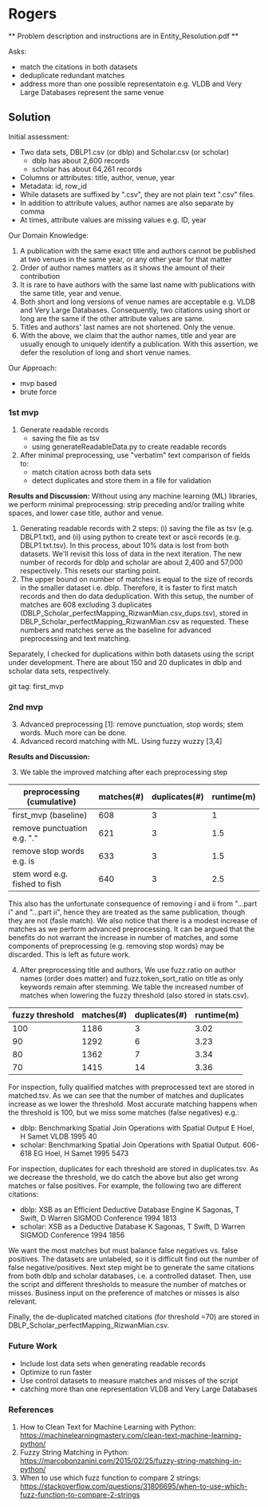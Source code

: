 # Rogers

** Problem description and instructions are in Entity_Resolution.pdf **

Asks: 
- match the citations in both datasets
- deduplicate redundant matches
- address more than one possible representatoin e.g. VLDB and Very Large Databases represent the same venue

## Solution

Initial assessment: 
- Two data sets, DBLP1.csv (or dblp) and Scholar.csv (or scholar)
	- dblp has about 2,600 records
	- scholar has about 64,261 records
- Columns or attributes: title, author, venue, year
- Metadata: id, row_id
- While datasets are suffixed by ".csv", they are not plain text ".csv" files. 
- In addition to attribute values, author names are also separate by comma
- At times, attribute values are missing values e.g. ID, year

Our Domain Knowledge:
1. A publication with the same exact title and authors cannot be published at two venues in the same year, or any other year for that matter
2. Order of author names matters as it shows the amount of their contribution
3. It is rare to have authors with the same last name with publications with the same title, year and venue.
4. Both short and long versions of venue names are acceptable e.g. VLDB and Very Large Databases. Consequently, two citations using short or long are the same if the other attribute values are same.
5. Titles and authors' last names are not shortened. Only the venue. 
6. With the above, we claim that the author names, title and year are usually enough to uniquely identify a publication. With this assertion, we defer the resolution of long and short venue names.

Our Approach:
- mvp based
- brute force

### 1st mvp

1. Generate readable records 
	- saving the file as tsv
	- using generateReadableData.py to create readable records 
2. After minimal preprocessing, use "verbatim" text comparison of fields to:
	- match citation across both data sets
	- detect duplicates and store them in a file for validation

**Results and Discussion:**
Without using any machine learning (ML) libraries, we perform minimal preprocessing: strip preceding and/or trailing white spaces, and lower case title, author and venue.
1. Generating readable records with 2 steps: (i) saving the file as tsv (e.g. DBLP1.txt), and (ii) using python to create text or ascii records (e.g. DBLP1.txt.tsv). In this process, about 10% data is lost from both datasets. We'll revisit this loss of data in the next iteration. The new number of records for dblp and scholar are about 2,400 and 57,000 respectively. This resets our starting point.
2. The upper bound on number of matches is equal to the size of records in the smaller dataset i.e. dblp. Therefore, it is faster to first match records and then do data deduplication. With this setup, the number of matches are 608 excluding 3 duplicates (DBLP_Scholar_perfectMapping_RizwanMian.csv_dups.tsv), stored in DBLP_Scholar_perfectMapping_RizwanMian.csv as requested. These numbers and matches serve as the baseline for advanced preprocessing and text matching.

Separately, I checked for duplications within both datasets using the script under development. There are about 150 and 20 duplicates in dblp and scholar data sets, respectively.

git tag: first_mvp

### 2nd mvp
3. Advanced preprocessing [1]: remove punctuation, stop words; stem words. Much more can be done.
4. Advanced record matching with ML. Using fuzzy wuzzy [3,4]

**Results and Discussion:**

3. We table the improved matching after each preprocessing step

| preprocessing (cumulative)   | matches(#) | duplicates(#) | runtime(m) |
| ---------------------------- | ---------- | ------------- | ---------- | 
| first_mvp (baseline)         | 608   		| 3      		| 1          |
| remove punctuation e.g. "."  | 621   		| 3 			| 1.5 		 |
| remove stop words e.g. is    | 633   		| 3 			| 1.5  		 |
| stem word e.g. fished to fish| 640   		| 3				| 2.5		 | 

This also has the unfortunate consequence of removing i and ii from "...part i" and "...part ii", hence they are treated as the same publication, though they are not (fasle match). We also notice that there is a modest increase of matches as we perform advanced preprocessing. It can be argued that the benefits do not warrant the increase in number of matches, and some components of preprocessing (e.g. removing stop words) may be discarded. This is left as future work.

4. After preprocessing title and authors, We use fuzz.ratio on author names (order does matter) and fuzz.token_sort_ratio on title as only keywords remain after stemming. We table the increased number of matches when lowering the fuzzy threshold (also stored in stats.csv).

| fuzzy threshold  | matches(#) | duplicates(#) | runtime(m) |
| ---------------- | ---------- | ------------- | ---------- | 
| 100 | 1186 | 3 | 3.02 |
| 90 | 1292 | 6 | 3.23 |
| 80 | 1362 | 7 | 3.34 |
| 70 | 1415 | 14| 3.36 |

For inspection, fully qualified matches with preprocessed text are stored in matched.tsv. As we can see that the number of matches and duplicates increase as we lower the threshold. Most accurate matching happens when the threshold is 100, but we miss some matches (false negatives) e.g.: 
- dblp: Benchmarking Spatial Join Operations with Spatial Output	E Hoel, H Samet	VLDB	1995	40
- scholar: Benchmarking Spatial Join Operations with Spatial Output. 606-618	EG Hoel, H Samet		1995	5473

For inspection, duplicates for each threshold are stored in duplicates.tsv. As we decrease the threshold, we do catch the above but also get wrong matches or false positives. For example, the following two are different citations:
- dblp: XSB as an Efficient Deductive Database Engine	K Sagonas, T Swift, D Warren	SIGMOD Conference	1994	1813
- scholar: XSB as a Deductive Database	K Sagonas, T Swift, D Warren	SIGMOD Conference	1994	1856

We want the most matches but must balance false negatives vs. false positives. The datasets are unlabeled, so it is difficult find out the number of false negative/positives. Next step might be to generate the same citations from both dblp and scholar databases, i.e. a controlled dataset. Then, use the script and different thresholds to measure the number of matches or misses. Business input on the preference of matches or misses is also relevant.

Finally, the de-duplicated matched citations (for threshold =70) are stored in DBLP_Scholar_perfectMapping_RizwanMian.csv.

### Future Work
- Include lost data sets when generating readable records
- Optimize to run faster
- Use control datasets to measure matches and misses of the script
- catching more than one representation VLDB and Very Large Databases

### References
1. How to Clean Text for Machine Learning with Python: https://machinelearningmastery.com/clean-text-machine-learning-python/
2. Fuzzy String Matching in Python: https://marcobonzanini.com/2015/02/25/fuzzy-string-matching-in-python/
3. When to use which fuzz function to compare 2 strings: https://stackoverflow.com/questions/31806695/when-to-use-which-fuzz-function-to-compare-2-strings

